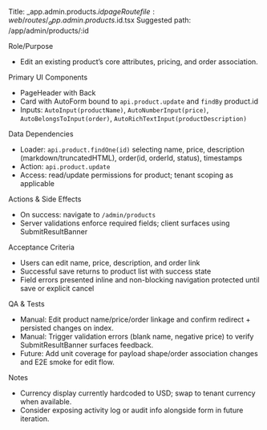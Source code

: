 Title: _app.admin.products.$id page
Route file: web/routes/_app.admin.products.$id.tsx
Suggested path: /app/admin/products/:id

Role/Purpose
- Edit an existing product’s core attributes, pricing, and order association.

Primary UI Components
- PageHeader with Back
- Card with AutoForm bound to `api.product.update` and `findBy` product.id
- Inputs: `AutoInput(productName)`, `AutoNumberInput(price)`, `AutoBelongsToInput(order)`, `AutoRichTextInput(productDescription)`

Data Dependencies
- Loader: `api.product.findOne(id)` selecting name, price, description (markdown/truncatedHTML), order(id, orderId, status), timestamps
- Action: `api.product.update`
- Access: read/update permissions for product; tenant scoping as applicable

Actions & Side Effects
- On success: navigate to `/admin/products`
- Server validations enforce required fields; client surfaces using SubmitResultBanner

Acceptance Criteria
- Users can edit name, price, description, and order link
- Successful save returns to product list with success state
- Field errors presented inline and non-blocking navigation protected until save or explicit cancel

QA & Tests
- Manual: Edit product name/price/order linkage and confirm redirect + persisted changes on index.
- Manual: Trigger validation errors (blank name, negative price) to verify SubmitResultBanner surfaces feedback.
- Future: Add unit coverage for payload shape/order association changes and E2E smoke for edit flow.

Notes
- Currency display currently hardcoded to USD; swap to tenant currency when available.
- Consider exposing activity log or audit info alongside form in future iteration.
